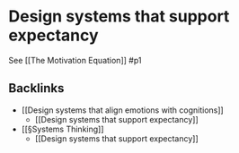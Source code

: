 # Design systems that support expectancy
See [[The Motivation Equation]] #p1

## Backlinks
* [[Design systems that align emotions with cognitions]]
	* [[Design systems that support expectancy]] 
* [[§Systems Thinking]]
	* [[Design systems that support expectancy]]

<!-- {BearID:799A66E1-B27F-473C-8B44-B127866AC587-61785-000047C7FF43B130} -->
